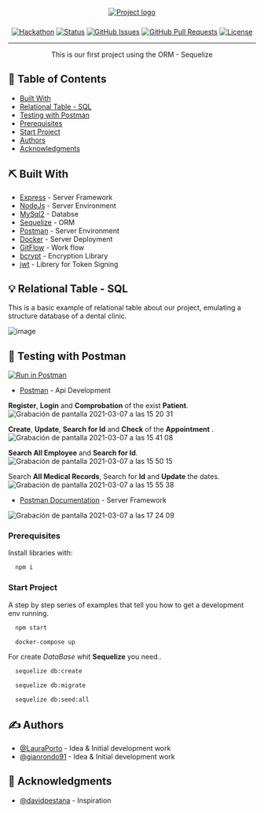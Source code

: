 <p align="center">
  <a href="" rel="noopener">
 <img src="https://user-images.githubusercontent.com/56218293/110220255-939a8800-7ec4-11eb-80a3-6a777e0b599b.png" alt="Project logo"></a>
</p>
<h3 align="center"></h3>

<div align="center">

[![Hackathon](https://img.shields.io/badge/hackathon-name-orange.svg)](http://hackathon.url.com) [![Status](https://img.shields.io/badge/status-active-success.svg)]() [![GitHub Issues](https://img.shields.io/github/issues/kylelobo/The-Documentation-Compendium.svg)](https://github.com/kylelobo/The-Documentation-Compendium/issues) [![GitHub Pull Requests](https://img.shields.io/github/issues-pr/kylelobo/The-Documentation-Compendium.svg)](https://github.com/kylelobo/The-Documentation-Compendium/pulls) [![License](https://img.shields.io/badge/license-MIT-blue.svg)](LICENSE.md)

</div>

---

<p align="center"> This is our first project using the ORM - Sequelize
    <br> 
</p>

## 📝 Table of Contents

- [Built With](#built)
- [Relational Table - SQL](#relational_table)
- [Testing with Postman](#testing)
- [Prerequisites](#prerequisites)
- [Start Project](#start-project)
- [Authors](#authors)
- [Acknowledgments](#acknowledgments)


## ⛏️ Built With <a name = "built"></a>

- [Express](https://expressjs.com/) - Server Framework
- [NodeJs](https://nodejs.org/en/) - Server Environment
- [MySql2](https://www.npmjs.com/package/mysql2) - Databse
- [Sequelize](https://sequelize.org/master/manual/model-instances.html) - ORM
- [Postman](https://learning.postman.com/docs/getting-started/introduction/) - Server Environment
- [Docker](https://docs.docker.com/) - Server Deployment
- [GitFlow](https://www.atlassian.com/es/git/tutorials/comparing-workflows/gitflow-workflow) - Work flow
- [bcrypt](https://www.npmjs.com/package/bcrypt) - Encryption Library 
- [jwt](https://jwt.io/) - Librery for Token Signing

## 💡 Relational Table - SQL <a name = "relational_table"></a>
This is a basic example of relational table about our project, emulating a structure database of a dental clinic. 

![image](https://user-images.githubusercontent.com/56218293/110155333-c3269300-7de5-11eb-8445-5e4b92a57f63.png)


## 🎈 Testing with Postman <a name="testing"></a>
[![Run in Postman](https://run.pstmn.io/button.svg)](https://app.getpostman.com/run-collection/4687355afef252d397b5)

- [Postman](https://www.postman.com/) - Api Development 


**Register**, **Login** and **Comprobation** of the exist **Patient**.
![Grabación de pantalla 2021-03-07 a las 15 20 31](https://user-images.githubusercontent.com/56218293/110243204-aca14880-7f59-11eb-9a5d-3d233e53f791.gif)

**Create**, **Update**, **Search for Id** and **Check** of the **Appointment** .
![Grabación de pantalla 2021-03-07 a las 15 41 08](https://user-images.githubusercontent.com/56218293/110243863-84ffaf80-7f5c-11eb-9bf2-1fbbb5c30544.gif)

**Search All Employee** and **Search for Id**.
![Grabación de pantalla 2021-03-07 a las 15 50 15](https://user-images.githubusercontent.com/56218293/110244042-2c7ce200-7f5d-11eb-9662-318002f5f3fb.gif)

Search **All Medical Records**, Search for **Id** and **Update** the dates.
![Grabación de pantalla 2021-03-07 a las 15 55 38](https://user-images.githubusercontent.com/56218293/110244294-51258980-7f5e-11eb-804c-8d10d628edb8.gif)

- [Postman Documentation](https://documenter.getpostman.com/view/14677557/Tz5jfLn7) - Server Framework

![Grabación de pantalla 2021-03-07 a las 17 24 09](https://user-images.githubusercontent.com/56218293/110247046-74eecc80-7f6a-11eb-87fb-cedc016b14c2.gif)




### Prerequisites  <a name="prerequisites"></a>

Install libraries with:

```bash
  npm i
```

### Start Project <a name="start-project"></a>

A step by step series of examples that tell you how to get a development env running.


```bash
  npm start
```
```bash
  docker-compose up
```

For create *DataBase* whit **Sequelize** you need..

```bash
  sequelize db:create
```
```bash
  sequelize db:migrate 
```
```bash
  sequelize db:seed:all 
```



## ✍️ Authors <a name = "authors"></a>

- [@LauraPorto](https://github.com/kylelobo) - Idea & Initial development work
- [@gianrondo91](https://github.com/GianRondo91) - Idea & Initial development work



## 🎉 Acknowledgments <a name = "acknowledgments"></a>

- [@davidpestana](https://github.com/davidpestana) - Inspiration

